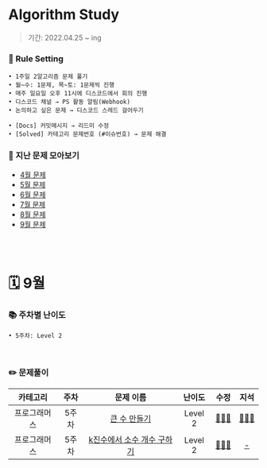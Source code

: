 # Algorithm Study
> 기간: 2022.04.25 ~ ing  

### 📌 Rule Setting
    • 1주일 2알고리즘 문제 풀기
    • 월~수: 1문제, 목~토: 1문제씩 진행
    • 매주 일요일 오후 11시에 디스코드에서 회의 진행
    • 디스코드 채널 → PS 활동 알림(Webhook)
    • 논의하고 싶은 문제 → 디스코드 스레드 걸어두기

```
• [Docs] 커밋메시지 → 리드미 수정
• [Solved] 카테고리 문제번호 (#이슈번호) → 문제 해결 
```

### 👀 지난 문제 모아보기
- [4월 문제](모아보기/4월문제.md)
- [5월 문제](모아보기/5월문제.md)
- [6월 문제](모아보기/6월문제.md)
- [7월 문제](모아보기/7월문제.md)
- [8월 문제](모아보기/8월문제.md)
- [9월 문제](모아보기/9월문제.md)

</br></br>

# 🗓 9월
### 📚 주차별 난이도
    • 5주차: Level 2
</br>

### ✏️ 문제풀이
| 카테고리 | 주차 | 문제 이름 | 난이도 | 수정 | 지석 |  
| :----------: | :----------: | :----------: | :----------: | :----------: | :----------: | 
| 프로그래머스 | 5주차 | [큰 수 만들기](https://school.programmers.co.kr/learn/courses/30/lessons/42883?language=swift) | Level 2 | [🙆🏻‍♀️](수정/Greedy/Programmers42883.md) | [🙆🏻‍♂️](지석/Greedy/Programmers42883.md) |
| 프로그래머스 | 5주차 | [k진수에서 소수 개수 구하기](https://school.programmers.co.kr/learn/courses/30/lessons/92335) | Level 2 | [🙆🏻‍♀️](수정/String/Programmers92335.md) | [-]() |
